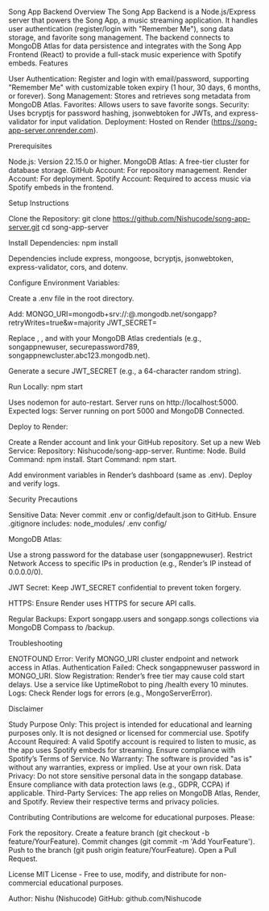 Song App Backend
Overview
The Song App Backend is a Node.js/Express server that powers the Song App, a music streaming application. It handles user authentication (register/login with "Remember Me"), song data storage, and favorite song management. The backend connects to MongoDB Atlas for data persistence and integrates with the Song App Frontend (React) to provide a full-stack music experience with Spotify embeds.
Features

User Authentication: Register and login with email/password, supporting "Remember Me" with customizable token expiry (1 hour, 30 days, 6 months, or forever).
Song Management: Stores and retrieves song metadata from MongoDB Atlas.
Favorites: Allows users to save favorite songs.
Security: Uses bcryptjs for password hashing, jsonwebtoken for JWTs, and express-validator for input validation.
Deployment: Hosted on Render (https://song-app-server.onrender.com).

Prerequisites

Node.js: Version 22.15.0 or higher.
MongoDB Atlas: A free-tier cluster for database storage.
GitHub Account: For repository management.
Render Account: For deployment.
Spotify Account: Required to access music via Spotify embeds in the frontend.

Setup Instructions

Clone the Repository:
git clone https://github.com/Nishucode/song-app-server.git
cd song-app-server


Install Dependencies:
npm install

Dependencies include express, mongoose, bcryptjs, jsonwebtoken, express-validator, cors, and dotenv.

Configure Environment Variables:

Create a .env file in the root directory.

Add:
MONGO_URI=mongodb+srv://<username>:<password>@<cluster>.mongodb.net/songapp?retryWrites=true&w=majority
JWT_SECRET=<your-secret-key>


Replace <username>, <password>, and <cluster> with your MongoDB Atlas credentials (e.g., songappnewuser, securepassword789, songappnewcluster.abc123.mongodb.net).

Generate a secure JWT_SECRET (e.g., a 64-character random string).



Run Locally:
npm start


Uses nodemon for auto-restart.
Server runs on http://localhost:5000.
Expected logs: Server running on port 5000 and MongoDB Connected.


Deploy to Render:

Create a Render account and link your GitHub repository.
Set up a new Web Service:
Repository: Nishucode/song-app-server.
Runtime: Node.
Build Command: npm install.
Start Command: npm start.


Add environment variables in Render’s dashboard (same as .env).
Deploy and verify logs.



Security Precautions

Sensitive Data: Never commit .env or config/default.json to GitHub. Ensure .gitignore includes:
node_modules/
.env
config/


MongoDB Atlas:

Use a strong password for the database user (songappnewuser).
Restrict Network Access to specific IPs in production (e.g., Render’s IP instead of 0.0.0.0/0).


JWT Secret: Keep JWT_SECRET confidential to prevent token forgery.

HTTPS: Ensure Render uses HTTPS for secure API calls.

Regular Backups: Export songapp.users and songapp.songs collections via MongoDB Compass to /backup.


Troubleshooting

ENOTFOUND Error: Verify MONGO_URI cluster endpoint and network access in Atlas.
Authentication Failed: Check songappnewuser password in MONGO_URI.
Slow Registration: Render’s free tier may cause cold start delays. Use a service like UptimeRobot to ping /health every 10 minutes.
Logs: Check Render logs for errors (e.g., MongoServerError).

Disclaimer

Study Purpose Only: This project is intended for educational and learning purposes only. It is not designed or licensed for commercial use.
Spotify Account Required: A valid Spotify account is required to listen to music, as the app uses Spotify embeds for streaming. Ensure compliance with Spotify’s Terms of Service.
No Warranty: The software is provided "as is" without any warranties, express or implied. Use at your own risk.
Data Privacy: Do not store sensitive personal data in the songapp database. Ensure compliance with data protection laws (e.g., GDPR, CCPA) if applicable.
Third-Party Services: The app relies on MongoDB Atlas, Render, and Spotify. Review their respective terms and privacy policies.

Contributing
Contributions are welcome for educational purposes. Please:

Fork the repository.
Create a feature branch (git checkout -b feature/YourFeature).
Commit changes (git commit -m 'Add YourFeature').
Push to the branch (git push origin feature/YourFeature).
Open a Pull Request.

License
MIT License - Free to use, modify, and distribute for non-commercial educational purposes.


Author: Nishu (Nishucode)
GitHub: github.com/Nishucode
